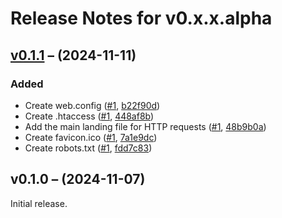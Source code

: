# Release Notes for v0.x.x.alpha

## [v0.1.1](https://github.com/The-FireHub-Project/Skeleton/compare/v0.1.0...v0.1.1) – (2024-11-11)

### Added
- Create web.config ([#1](https://github.com/The-FireHub-Project/Skeleton/issues/1), [b22f90d](https://github.com/The-FireHub-Project/Skeleton/commit/b22f90d))
- Create .htaccess ([#1](https://github.com/The-FireHub-Project/Skeleton/issues/1), [448af8b](https://github.com/The-FireHub-Project/Skeleton/commit/448af8b))
- Add the main landing file for HTTP requests ([#1](https://github.com/The-FireHub-Project/Skeleton/issues/1), [48b9b0a](https://github.com/The-FireHub-Project/Skeleton/commit/48b9b0a))
- Create favicon.ico ([#1](https://github.com/The-FireHub-Project/Skeleton/issues/1), [7a1e9dc](https://github.com/The-FireHub-Project/Skeleton/commit/7a1e9dc))
- Create robots.txt ([#1](https://github.com/The-FireHub-Project/Skeleton/issues/1), [fdd7c83](https://github.com/The-FireHub-Project/Skeleton/commit/fdd7c83))

## v0.1.0 – (2024-11-07)

Initial release.